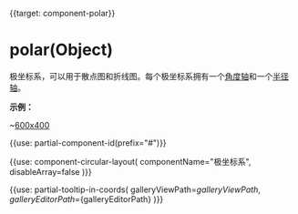 
{{target: component-polar}}

# polar(Object)

极坐标系，可以用于散点图和折线图。每个极坐标系拥有一个[角度轴](~angleAxis)和一个[半径轴](~radiusAxis)。

**示例：**

~[600x400](${galleryViewPath}scatter-polar-punchCard&edit=1&reset=1)

{{use: partial-component-id(prefix="#")}}

{{use: component-circular-layout(
    componentName="极坐标系",
    disableArray=false
)}}


{{use: partial-tooltip-in-coords(
    galleryViewPath=${galleryViewPath},
    galleryEditorPath=${galleryEditorPath}
)}}